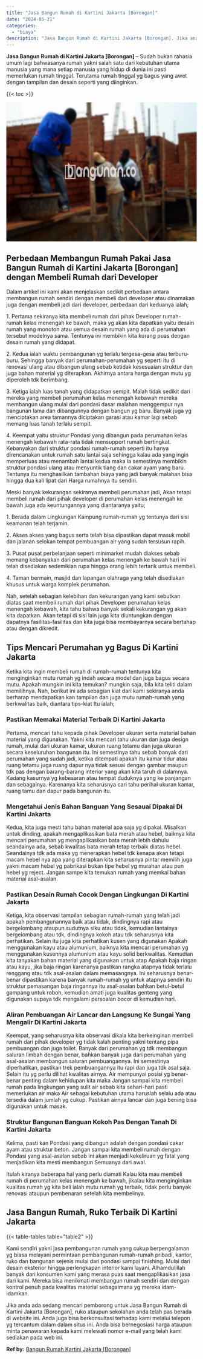 ```yaml
---
title: "Jasa Bangun Rumah di Kartini Jakarta [Borongan]"
date: "2024-05-21"
categories: 
  - "biaya"
description: "Jasa Bangun Rumah di Kartini Jakarta [Borongan]. Jika anda ada sedang mencari pemborong untuk Jasa Bangun Rumah di Kartini Jakarta [Borongan], ruko ataupun..."
---
```


**Jasa Bangun Rumah di Kartini Jakarta \[Borongan\]** – Sudah bukan rahasia umum lagi bahwasanya rumah yakni salah satu dari kebutuhan utama manusia yang mana setiap manusia yang hidup di dunia ini pasti memerlukan rumah tinggal. Terutama rumah tinggal yg bagus yang awet dengan tampilan dan desain seperti yang diinginkan.

{{< toc >}}

![Jasa Bangun Rumah di Kartini Jakarta [Borongan]](/images/borong-bangunan-41.png)

## Perbedaan Membangun Rumah Pakai Jasa Bangun Rumah di Kartini Jakarta \[Borongan\] dengan Membeli Rumah dari Developer

Dalam artikel ini kami akan menjelaskan sedikit perbedaan antara membangun rumah sendiri dengan membeli dari developer atau dinamakan juga dengan membeli jadi dari developer, perbedaan dari keduanya ialah;

1\. Pertama sekiranya kita membeli rumah dari pihak Developer rumah-rumah kelas menengah ke bawah, maka yg akan kita dapatkan yaitu desain rumah yang monoton atau semua desain rumah yang ada di perumahan tersebut modelnya sama. Tentunya ini membikin kita kurang puas dengan desain rumah yang didapat.

2\. Kedua ialah waktu pembangunan yg terlalu tergesa-gesa atau terburu-buru. Sehingga banyak dari perumahan-perumahan yg seperti itu di renovasi ulang atau dibangun ulang sebab ketidak kesesuaian struktur dan juga bahan material yg diterapkan. Akhirnya antara harga dengan mutu yg diperoleh tdk berimbang.

3\. Ketiga ialah luas tanah yang didapatkan sempit. Malah tidak sedikit dari mereka yang membeli perumahan kelas menengah kebawah mereka membangun ulang mulai dari pondasi dasar malahan menggempur nya bangunan lama dan dibangunnya dengan bangun yg baru. Banyak juga yg menciptakan area tamannya diciptakan garasi atau kamar lagi sebab memang luas tanah terlalu sempit.

4\. Keempat yaitu struktur Pondasi yang dibangun pada perumahan kelas menengah kebawah rata-rata tidak mensupport rumah bertingkat. Kebanyakan dari struktur pondasi rumah-rumah seperti itu hanya direncanakan untuk rumah satu lantai saja sehingga kalau ada yang ingin memperluas atau menambah lantai kedua maka ia semestinya membikin struktur pondasi ulang atau menyuntik tiang dan cakar ayam yang baru. Tentunya itu menghasilkan tambahan biaya yang jadi banyak malahan bisa hingga dua kali lipat dari Harga rumahnya itu sendiri.

Meski banyak kekurangan sekiranya membeli perumahan jadi, Akan tetapi membeli rumah dari pihak developer di perumahan kelas menengah ke bawah juga ada keuntungannya yang diantaranya yaitu;

1\. Berada dalam Lingkungan Kampung rumah-rumah yg tentunya dari sisi keamanan telah terjamin.

2\. Akses akses yang bagus serta telah bisa dipastikan dapat masuk mobil dan jalanan selokan tempat pembuangan air yang sudah tersusun rapih.

3\. Pusat pusat perbelanjaan seperti minimarket mudah diakses sebab memang kebanyakan dari perumahan kelas menengah ke bawah hari ini telah disediakan sedemikian rupa hingga orang lebih tertarik untuk membeli.

4\. Taman bermain, masjid dan lapangan olahraga yang telah disediakan khusus untuk warga komplek perumahan.

Nah, setelah sebagian kelebihan dan kekurangan yang kami sebutkan diatas saat membeli rumah dari pihak Developer perumahan kelas menengah kebawah, kita tahu bahwa banyak sekali kekurangan yg akan kita dapatkan. Akan tetapi di sisi lain juga kita diuntungkan dengan dapatnya fasilitas-fasilitas dan kita juga bisa membayarnya secara bertahap atau dengan dikredit.

## Tips Mencari Perumahan yg Bagus Di Kartini Jakarta

Ketika kita ingin membeli rumah di rumah-rumah tentunya kita menginginkan mutu rumah yg indah secara model dan juga bagus secara mutu. Apakah mungkin ini kita temukan? mungkin saja, bila kita teliti dalam memilihnya. Nah, berikut ini ada sebagian kiat dari kami sekiranya anda berharap mendapatkan kan tampilan dan juga mutu rumah-rumah yang berkwalitas baik, diantara tips-kiat Itu ialah;

### Pastikan Memakai Material Terbaik Di Kartini Jakarta

Pertama, mencari tahu kepada pihak Developer ukuran serta material bahan material yang digunakan. Yakni kita mencari tahu ukuran dan juga design rumah, mulai dari ukuran kamar, ukuran ruang tetamu dan juga ukuran secara keseluruhan bangunan itu. Ini semestinya tahu sebab banyak dari perumahan yang sudah jadi, ketika ditempati apakah itu kamar tidur atau ruang tetamu juga ruang dapur nya tidak sesuai dengan gambar maupun tdk pas dengan barang-barang interior yang akan kita taruh di dalamnya. Kadang kasurnya yg kebesaran atau tempat duduknya yang ke panjangan dan sebagainya. Karenanya kita seharusnya cari tahu perihal ukuran kamar, ruang tamu dan dapur pada bangunan itu.

### Mengetahui Jenis Bahan Banguan Yang Sesauai Dipakai Di Kartini Jakarta

Kedua, kita juga mesti tahu bahan material apa saja yg dipakai. Misalkan untuk dinding, apakah mengaplikasikan bata merah atau hebel, baiknya kita mencari perumahan yg mengaplikasikan bata merah lebih dahulu seandainya ada, sebab kwalitas bata merah tetap terbaik diatas hebel. Seandainya tdk ada maka yg menerapkan hebel tdk kenapa akan tetapi macam hebel nya apa yang diterapkan kita seharusnya pintar memilih juga yakni macam hebel yg pabrikasi bukan tipe hebel yg murahan atau pun hebel yg reject. Jangan sampe kita temukan rumah yang memkai bahan material asal-asalan.

### Pastikan Desain Rumah Cocok Dengan Lingkungan Di Kartini Jakarta

Ketiga, kita observasi tampilan sebagian rumah-rumah yang telah jadi apakah pembangunannya baik atau tidak, dindingnya rapi atau bergelombang ataupun sudutnya siku atau tidak, kemudian lantainya bergelombang atau tdk, dindingnya kokoh atau tdk seharusnya kita perhatikan. Selain itu juga kita perhatikan kusen yang digunakan Apakah menggunakan kayu atau alumunium, baiknya kita mencari perumahan yg menggunakan kusennya alumunium atau kayu solid berkwalitas. Kemudian kita tanyakan bahan material yang digunakan untuk atap Apakah baja ringan atau kayu, jika baja ringan karenanya pastikan rangka atapnya tidak terlalu renggang atau tdk asal-asalan dalam memasangnya. Ini seharusnya benar-benar dipastikan karena banyak rumah-rumah yg untuk atapnya sendiri itu struktur pemasangan baja ringannya itu asal-asalan bahkan betul-betul gampang untuk roboh, kemudian amati juga kualitas genteng yang digunakan supaya tdk mengalami persoalan bocor di kemudian hari.

### Aliran Pembuangan Air Lancar dan Langsung Ke Sungai Yang Mengalir Di Kartini Jakarta

Keempat, yang seharusnya kita observasi dikala kita berkeinginan membeli rumah dari pihak developer yg tidak kalah penting yakni tentang pipa pembuangan dan juga toilet. Banyak dari perumahan yg tdk membangun saluran limbah dengan benar, bahkan banyak juga dari perumahan yang asal-asalan membangun saluran pembuangannya. Ini semestinya diperhatikan, pastikan trek pembuangannya itu rapi dan juga tdk asal saja. Selain itu yg perlu dilihat kwalitas airnya. Air mempunyai posisi yg benar-benar penting dalam kehidupan kita maka Jangan sampai kita membeli rumah pada lingkungan yang sulit air sebab kita sehari-hari pasti memerlukan air maka Air sebagai kebutuhan utama haruslah selalu ada atau tersedia dalam jumlah yg cukup. Pastikan airnya lancar dan juga bening bisa digunakan untuk masak.

### Struktur Bangunan Banguan Kokoh Pas Dengan Tanah Di Kartini Jakarta

Kelima, pasti kan Pondasi yang dibangun adalah dengan pondasi cakar ayam atau struktur beton. Jangan sampai kita membeli rumah dengan Pondasi yang asal-asalan sebab ini akan menjadi kekeliruan yg fatal yang menjadikan kita mesti membangun Semuanya dari awal.

Itulah kiranya beberapa hal yang perlu diamati Kalau kita mau membeli rumah di perumahan kelas menengah ke bawah, jikalau kita menginginkan kualitas rumah yg kita beli ialah mutu rumah yg terbaik, tidak perlu banyak renovasi ataupun pembenaran setelah kita membelinya.

## Jasa Bangun Rumah, Ruko Terbaik Di Kartini Jakarta

{{< table-tables table="table2" >}}

Kami sendiri yakni jasa pembangunan rumah yang cukup berpengalaman yg biasa melayani permintaan pembangunan rumah-rumah pribadi, kantor, ruko dan bangunan sejenis mulai dari pondasi sampai finishing. Mulai dari desain eksterior hingga perlengkapan interior kami layani. Alhamdulillah banyak dari konsumen kami yang merasa puas saat mengaplikasikan jasa dari kami. Mereka bisa menikmati membangun rumah sendiri dan dengan kontrol penuh pada kwalitas material sebagaimana yg mereka idam-idamkan.

Jika anda ada sedang mencari pemborong untuk Jasa Bangun Rumah di Kartini Jakarta \[Borongan\], ruko ataupun sekolahan anda telah pas berada di website ini. Anda juga bisa berkonsultasi terhadap kami melalui telepon yg tercantum dalam dalam situs ini. Anda bisa bernegosiasi harga ataupun minta penawaran kepada kami melewati nomor e-mail yang telah kami sediakan pada web ini.

**Ref by:** [Bangun Rumah Kartini Jakarta [Borongan]](https://id.wikipedia.org/wiki/Bangun)
